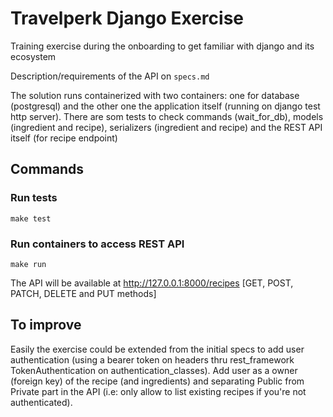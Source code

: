 # Travelperk Django Exercise

Training exercise during the onboarding to get familiar with django and its ecosystem

Description/requirements of the API on `specs.md`

The solution runs containerized with two containers: one for database (postgresql) and the other one the application itself (running on django test http server). There are som tests to check commands (wait_for_db), models (ingredient and recipe), serializers (ingredient and recipe) and the REST API itself (for recipe endpoint)

## Commands

### Run tests

`make test`

### Run containers to access REST API

`make run`

The API will be available at http://127.0.0.1:8000/recipes [GET, POST, PATCH, DELETE and PUT methods]

## To improve

Easily the exercise could be extended from the initial specs to add user authentication (using a bearer token on headers thru rest_framework TokenAuthentication on authentication_classes). Add user as a owner (foreign key) of the recipe (and ingredients) and separating Public from Private part in the API (i.e: only allow to list existing recipes if you're not authenticated).